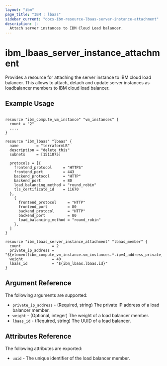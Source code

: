 ```yaml
---
layout: "ibm"
page_title: "IBM : lbaas"
sidebar_current: "docs-ibm-resource-lbaas-server-instance-attachment"
description: |-
  Attach server instances to IBM Cloud Load balancer.
---
```


# ibm\_lbaas\_server\_instance\_attachment

Provides a resource for attaching the server instance to IBM cloud load balancer. This allows to attach, detach and update server instances as loadbalancer members to IBM cloud load balancer.
 
## Example Usage

```hcl

resource "ibm_compute_vm_instance" "vm_instances" {
  count = "2"
  ....
}

resource "ibm_lbaas" "lbaas" {
  name        = "terraformLB"
  description = "delete this"
  subnets     = [1511875]

  protocols = [{
    frontend_protocol     = "HTTPS"
    frontend_port         = 443
    backend_protocol      = "HTTP"
    backend_port          = 80
    load_balancing_method = "round_robin"
    tls_certificate_id    = 11670
  },
    {
      frontend_protocol     = "HTTP"
      frontend_port         = 80
      backend_protocol      = "HTTP"
      backend_port          = 80
      load_balancing_method = "round_robin"
    },
  ]
}

resource "ibm_lbaas_server_instance_attachment" "lbaas_member" {
  count				 = 2
  private_ip_address = "${element(ibm_compute_vm_instance.vm_instances.*.ipv4_address_private,count.index)}"
  weight             = 40
  lbaas_id           = "${ibm_lbaas.lbaas.id}"
}

```

## Argument Reference

The following arguments are supported:

* `private_ip_address` - (Required, string) The private IP address of a load balancer member.
* `weight` - (Optional, integer) The weight of a load balancer member.
* `lbaas_id` - (Required, string) The UUID of a load balancer.

## Attributes Reference

The following attributes are exported:

* `uuid` - The unique identifier of the load balancer member.
